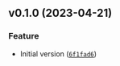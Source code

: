 <!--next-version-placeholder-->

## v0.1.0 (2023-04-21)
### Feature
* Initial version ([`6f1fad6`](https://github.com/entelecheia/protypo/commit/6f1fad6bda26823e5bb77c515ffa7d7fc741e1bb))
